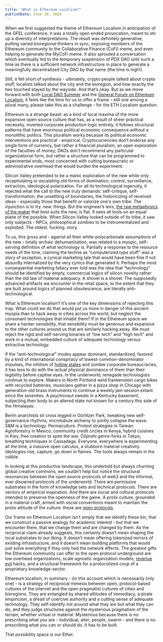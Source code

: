 ```yaml
---
title: "What is Ethereum Localism?"
publishDate: June 29, 2024
---
```


When we first suggested the theme of Ethereum Localism in anticipation of the GFEL conference, it was a totally open ended provocation, meant to stir up a diversity of interpretations. The result was definitely generative, putting varied bioregional thinkers in sync, exposing members of the Ethereum community to the Collaborative Finance (CoFi) meme, and even helping to generate the MyCoFi meme. It also sprouted a conversation which eventually led to the temporary suspension of PDX DAO until such a time as there is a sufficient network infrastructure in place to generate a meaningfully decentralized City DAO by that name (the time is nigh!). 

Still, it fell short of synthesis  - ultimately, crypto people talked about crypto stuff, localists talked about the city and the bioregion, and how exactly the two touched stayed by the wayside. And that’s okay. But as we move forward with both [Local DAO Summer](https://x.com/EthForestDAO/status/1796998591976005695) and the [General Forum on Ethereum Localism](https://etherealforest.org/blog/2024-05-06-gfel-2024/), it feels like the time for us to offer a frame - still one among a plural many, please take this as a challenge - for the ETH Localism question. 

Ethereum is a strange beast: as a kind of local maxima of the more expansive open source culture that has, as a result of sheer practical necessity, inverted corporate production logic entirely, it follows structural patterns that have enormous political economic consequence without a monolithic politics. This pluralism works because its political economic interventions are practical - empirical. Cryptocurrencies don’t endorse any single form of currency, but rather a financial pluralism, an open exploration of the faculties of money; DAOs don’t recommend any particular organizational form, but rather a structure that can be programmed to experimental ends, most concerned with cutting bureaucratic or administrative overhead that would burden the experiment.

Silicon Valley pretended to be a manic exploration of the new while only recapitulating or escalating old forms of domination, control, surveillance, extraction, ideological polarization. For all its technological ingenuity, it rejected what the call to the new truly demands: self-critique, self-transformation, the unsettling of boundaries, the historicizing of received ideas - especially those that benefit or valorize one's own tribe. The injunction is to try. new. things. But the engineer’s lens, [the raw metaphysics of the maker](https://archive.org/details/natureofgothicch00rusk/page/6/mode/2up) that best suits the new, is flat. It sees all tools on an equal plane of the possible. When Silicon Valley looked outside of its tribe, it saw only subjects - NPCs, philosophical zombies to be instrumentalized and exploited.  The oldest. fucking. story.

To us, this gross and - against all their white-polycarbonate assumptions of the new  - totally archaic dehumanization, was related to a myopic, self-serving definition of what technology is. Partially a response to the resource needs of the time, claiming the techne as “computerized type stuff” was a story of exception, a cynical marketing tale that would have been fine if not absurdly internalized by the very cynics that generated it. Perhaps the most consequential marketing fallacy ever told was the idea that “technology” should be identified by empty, commercial logics of silicon novelty rather than the old law of material adequacy. A shovel is a shovel. The supposedly advanced artifacts we encounter in the retail space, to the extent that they are built around logics of planned obsolescence, are literally anti-technological.
    
What is Ethereum localism? It’s one of the key dimensions of rejecting this trap. What could we do that would put us more in danger of this ancient myopia than to hack away in cities across the world, but neglect the consonant technologies that inhabit them? If in the Ethereum space we share a hacker sensibility, that sensibility must be generous and expansive to the other cultures around us that are similarly hacking away. We must reject the rigid and self-serving binaries of “low tech” and “high tech” and work in a mutual, embedded culture of adequate technology versus extractive technology. 

If the “anti-technological” modes appear dominant, standardized, favored by a kind of international conspiracy of lowest-common-denominator impulses, the nihilism of [hollow states](https://medium.com/@johnrobb/hollow-states-and-failed-states-52e85af64f68) and zombie corporate bureaucracies, it has less to do with the actual physical dominance of them than their legibility before captive eyes. In the underworld, renegade technologists continue to explore. Makers in North Portland weld frankenstein cargo bikes with recycled batteries, musicians gather in a pizza shop in Chicago with generation-old brass instruments to continue a weekly jam session extant since the seventies. A psychonaut sweats in a Kentucky basement, subjecting their body to an altered state not known for a century this side of the Himalayas. 

Berlin anarchists sit cross legged in Görlitzer Park, tweaking new self-governance rhythms, microtubule alchemy to jointly collapse the wave. S&M is a technology. Permaculture. Protest strategies in Taiwan. Agroforestry in Mexico, community credit circles in Kenya, hybrid cuisines in Kiev, free creation to spite the war. Dōjinshi genre-forks in Tokyo, breathing techniques in Cassadaga. Everyone, everywhere is experimenting all the time, a massive open calculus, a stubborn material creativity. Ideologies rise, capture, go down in flames. The tools always remain in the rubble.

In looking at this productive landscape, this undertold but always churning global creative commons, we couldn’t help but notice the structural resonances between the open source protocols of web3 and the informal, ever disowned protocols of the underworld. There are permissive substrates in the form of knowledge sets and technical protocols. There are vectors of empirical inspiration. And there are social and cultural protocols intended to preserve the openness of the game. A prolix culture, grounded in a material craft, armed with social conventions meant to maintain the prolix attitude of the culture: these are [open protocols](https://mirror.xyz/openprotocolresearch.eth/nrEc6i8pWzo0YxC0-vwfVYlirTD6_FAmBHjoiNwLbQ4).

Our frame on Ethereum Localism isn’t simply that we identify these kin, that we construct a passive analogy for academic interest - but that we encounter them, that we change them and are changed by them. As the reciprocal claim already suggests, this certainly doesn’t mean shaping the local substrates to our liking. It doesn’t mean offering tokenized mirrors of existing infrastructure, and it doesn’t mean building platforms that would just solve everything if they only had the network effects. The greatest gifts the Ethereum community can offer to the open protocol underground are low overhead organizations, scale agnostic organization models, [revenue evil](https://vitalik.eth.limo/general/2022/10/28/revenue_evil.html) hacks, and a structural framework for a protocolized coup of a proprietary knowledge-sector.

Ethereum localism, in summary - (in this account which is necessarily only one) - is a strategy of reciprocal mimesis between open, protocol-based cultures of the internet and the open pragmatist cultures of cities and bioregions. They are entangled by shared attitudes of immediacy, a pirate empiricism, a dread of coercive authority and a cutting sense of adequate technology. They self-identify not around what they are but what they can do, and they judge structures against the mysterious pragmatism of the terrain, whether virtual or material. Mysterious because there is no prescribing what you are - individual, alter, people, swarm - and there is no prescribing what you can or should do. It has to be built.

That possibility space is our Ether. 
